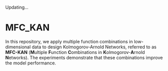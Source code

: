 Updating...

# MFC_KAN
In this repository, we apply multiple function combinations in low-dimensional data to design Kolmogorov-Arnold Networks, referred to as **MFC-KAN** (**M**ultiple **F**unction **C**ombinations in **K**olmogorov-**A**rnold **N**etworks). The experiments demonstrate that these combinations improve the model performance.
